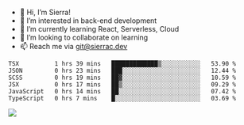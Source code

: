 - 👋 Hi, I’m Sierra!
- 👀 I’m interested in back-end development
- 🌱 I’m currently learning React, Serverless, Cloud
- 💞️ I’m looking to collaborate on learning
- 📫 Reach me via git@sierrac.dev

<!--START_SECTION:waka-->

```text
TSX          1 hrs 39 mins   █████████████▒░░░░░░░░░░░   53.90 %
JSON         0 hrs 23 mins   ███░░░░░░░░░░░░░░░░░░░░░░   12.44 %
SCSS         0 hrs 19 mins   ██▓░░░░░░░░░░░░░░░░░░░░░░   10.59 %
JSX          0 hrs 17 mins   ██▒░░░░░░░░░░░░░░░░░░░░░░   09.29 %
JavaScript   0 hrs 14 mins   ██░░░░░░░░░░░░░░░░░░░░░░░   07.42 %
TypeScript   0 hrs 7 mins    █░░░░░░░░░░░░░░░░░░░░░░░░   03.69 %
```

<!--END_SECTION:waka-->


![](https://hit.yhype.me/github/profile?user_id=7351311)
